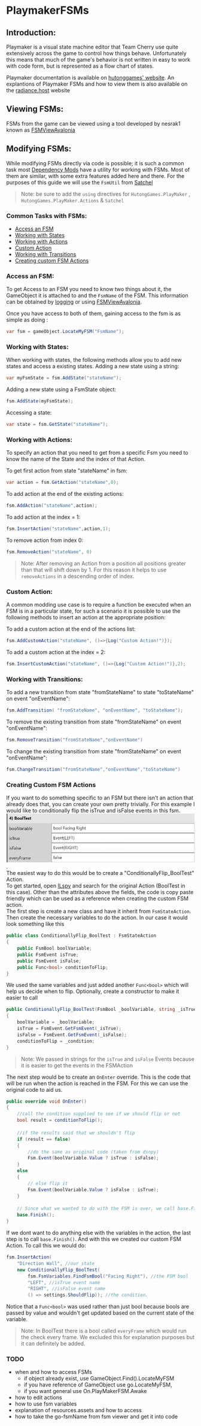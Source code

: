 # PlaymakerFSMs
## Introduction:  
Playmaker is a visual state machine editor that Team Cherry use quite extensively across the game to control how things behave. Unfortunately this means that much of the game's behavior is not written in easy to work with code form, but is represented as a flow chart of states.

Playmaker documentation is available on [hutonggames' website](https://hutonggames.fogbugz.com/default.asp?W133).
An explantions of Playmaker FSMs and how to view them is also available on the [radiance.host](https://radiance.host/apidocs/PlayMakerFSM.html) website

## Viewing FSMs:  
FSMs from the game can be viewed using a tool developed by nesrak1 known as [FSMViewAvalonia](Tools/fsmviewer.md) 

## Modifying FSMs:  
While modifying FSMs directly via code is possible; it is such a common task most [Dependency Mods](dependencymods.md) have a utility for working with FSMs. Most of them are similar, with some extra features added here and there. For the purposes of this guide we will use the `FsmUtil` from [Satchel](https://github.com/PrashantMohta/Satchel)

 > Note: be sure to add the `using` directives for `HutongGames.PlayMaker` , `HutongGames.PlayMaker.Actions` & `Satchel`

### Common Tasks with FSMs:  
 - [Access an FSM](#access-an-fsm)
 - [Working with States](#working-with-states)
 - [Working with Actions](#working-with-actions)
 - [Custom Action](#custom-action)
 - [Working with Transitions](#working-with-transitions)
 - [Creating custom FSM Actions](#creating-custom-fsm-actions)

### Access an FSM:  
To get Access to an FSM you need to know two things about it, the GameObject it is attached to and the `FsmName` of the FSM. This information can be obtained by [logging](logging.md) or using [FSMViewAvalonia](https://prashantmohta.github.io/ModdingDocs/#todo-section). 

Once you have access to both of them, gaining access to the fsm is as simple as doing :
```cs
var fsm = gameObject.LocateMyFSM("FsmName");
```
### Working with States:  
When working with states, the following methods allow you to add new states and access a existing states. 
Adding a new state using a string:  
```cs
var myFsmState = fsm.AddState("stateName"); 
```
Adding a new state using a FsmState object:
```cs
fsm.AddState(myFsmState);  
```
Accessing a state:
```cs
var state = fsm.GetState("stateName");
```

### Working with Actions:  
To specify an action that you need to get from a specific Fsm you need to know the name of the State and the index of that Action.

To get first action from state "stateName" in fsm:
```cs
var action = fsm.GetAction("stateName",0); 
``` 
To add action at the end of the existing actions:
```cs
fsm.AddAction("stateName",action); 
``` 
To add action at the index = 1:
```cs
fsm.InsertAction("stateName",action,1); 
``` 
To remove action from index 0:
```cs
fsm.RemoveAction("stateName", 0)  
``` 

> Note: After removing an Action from a position all positions greater than that will shift down by 1. For this reason it helps to use `removeActions` in a descending order of index.

### Custom Action:  
A common modding use case is to require a function be executed when an FSM is in a particular state, for such a scenario it is possible to use the following methods to insert an action at the appropriate position:

To add a custom action at the end of the actions list:  
```cs
fsm.AddCustomAction("stateName", ()=>{Log("Custom Action!")});
```
To add a custom action at the index = 2:  
```cs
fsm.InsertCustomAction("stateName", ()=>{Log("Custom Action!")},2);  
```

### Working with Transitions:  

To add a new transition from state "fromStateName" to state "toStateName" on event "onEventName":  
```cs
fsm.AddTransition( "fromStateName", "onEventName", "toStateName");
```
To remove the existing transition from state "fromStateName" on event "onEventName":  
```cs
fsm.RemoveTransition("fromStateName","onEventName")
```
To change the existing transition from state "fromStateName" on event "onEventName":  
```cs
fsm.ChangeTransition("fromStateName","onEventName","toStateName")
```

### Creating Custom FSM Actions
If you want to do something specific to an FSM but there isn't an action that already does that, you can create your own pretty trivially.
For this example I would like to conditionally flip the isTrue and isFalse events in this fsm.  
![An action from the "Direction Wall" state in Knight-Superdash](Images/customfsmstateexample.jpg).     
The easiest way to do this would be to create a "ConditionallyFlip_BoolTest" Action.  
To get started, open [ILspy](Tools/decompilers.md) and search for the original Action (BoolTest in this case). Other than the attributes above the
fields, the code is copy paste friendly which can be used as a reference when creating the custom FSM action.  
The first step is create a new class and have it inherit from `FsmStateAction`. Then create the necessary variables to do the action. In our case it would look something like this
```cs
public class ConditionallyFlip_BoolTest : FsmStateAction
{
    public FsmBool boolVariable;
    public FsmEvent isTrue;
    public FsmEvent isFalse;
    public Func<bool> conditionToFlip;
}
```
We used the same variables and just added another `Func<bool>` which will help us decide when to flip. Optionally, create a constructor to make it easier to call
```cs
public ConditionallyFlip_BoolTest(FsmBool _boolVariable, string _isTrue, string _isFalse, Func<bool> _condition)
{
    boolVariable = _boolVariable;
    isTrue = FsmEvent.GetFsmEvent(_isTrue); 
    isFalse = FsmEvent.GetFsmEvent(_isFalse);
    conditionToFlip = _condition;
}
```
> Note: We passed in strings for the `isTrue` and `isFalse` Events because it is easier to get the events in the FSMAction  

The next step would be to create an `OnEnter` override. This is the code that will be run when the action is reached in the FSM. 
For this we can use the original code to aid us.
```cs
public override void OnEnter()
{
    //call the condition supplied to see if we should flip or not
    bool result = conditionToFlip();

    //if the results said that we shouldn't flip 
    if (result == false)
    {
        //do the same as original code (taken from dsnpy)
        Fsm.Event(boolVariable.Value ? isTrue : isFalse);
    }
    else
    {
        // else flip it
        Fsm.Event(boolVariable.Value ? isFalse : isTrue);
    }
    
    // Since what we wanted to do with the FSM is over, we call base.Finish();
    base.Finish();
}
```
If we dont want to do anything else with the variables in the action, the last step is to call `base.Finish()`. And with this we created our custom FSM Action.
To call this we would do: 
```cs
fsm.InsertAction(
    "Direction Wall", //our state
    new ConditionallyFlip_BoolTest(
        fsm.FsmVariables.FindFsmBool("Facing Right"), //the FSM bool
        "LEFT", //isTrue event name
        "RIGHT", //isFalse event name
        () => settings.ShouldFlip)); //the condition.
```
Notice that a `Func<bool>` was used rather than just bool because bools are passed by value and wouldn't get updated based on the current state of the variable.
> Note: In BoolTest there is a bool called `everyFrame` which would run the check every frame. We excluded this for explanation purposes but it can definitely be added.

### TODO
- when and how to access FSMs 
  - if object already exist, use GameObject.Find().LocateMyFSM
  - if you have reference of GameObject use go.LocateMyFSM, 
  - if you want general use On.PlayMakerFSM.Awake
- how to edit actions 
- how to use fsm variables 
- explanation of resources.assets and how to access
- how to take the go-fsmName from fsm viewer and get it into code 

